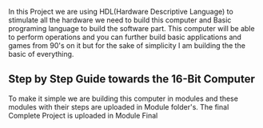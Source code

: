 In this Project we are using HDL(Hardware Descriptive Language) to stimulate all the hardware we need to build this computer and Basic programing language to build the software part.
This computer will be able to perform operations and you can further build basic applications and games from 90's on it but for the sake of simplicity I am building the the basic of everything.

## Step by Step Guide towards the 16-Bit Computer
To make it simple we are building this computer in modules and these modules with their steps are uploaded in Module folder's.
The final Complete Project is uploaded in Module Final

